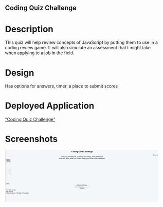 ## Coding Quiz Challenge

# Description
This quiz will help review concepts of JavaScript by putting them to use in a coding review game. It will also simulate an assessment that I might take when applying to a job in the field. 

# Design
Has options for answers, timer, a place to submit scores

# Deployed Application
["Coding Quiz Challenge"](https://cordovamonica.github.io/coding-quiz-challenge/)

# Screenshots
![Overview](./assets/overview%20of%20quiz.png)

